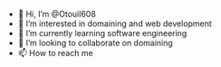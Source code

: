 - 👋 Hi, I’m @Otouil608
- 👀 I’m interested in domaining and web development
- 🌱 I’m currently learning software engineering
- 💞️ I’m looking to collaborate on domaining
- 📫 How to reach me 

<!---
Otouil608/Otouil608 is a ✨ special ✨ repository because its `README.md` (this file) appears on your GitHub profile.
You can click the Preview link to take a look at your changes.
--->
